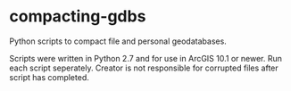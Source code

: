 compacting-gdbs
===============

Python scripts to compact file and personal geodatabases.

Scripts were written in Python 2.7 and for use in ArcGIS 10.1 or newer.
Run each script seperately.
Creator is not responsible for corrupted files after script has completed.
